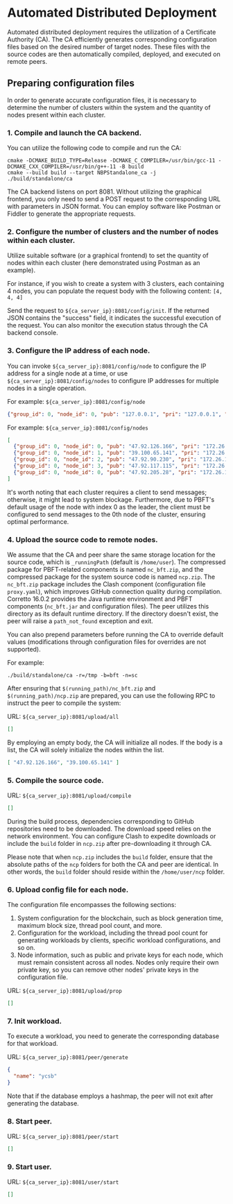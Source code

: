 # Automated Distributed Deployment

Automated distributed deployment requires the utilization of a Certificate Authority (CA).
The CA efficiently generates corresponding configuration files based on the desired number of target nodes.
These files with the source codes are then automatically compiled, deployed, and executed on remote peers.

## Preparing configuration files

In order to generate accurate configuration files, it is necessary to determine the number of clusters
within the system and the quantity of nodes present within each cluster.

### 1. Compile and launch the CA backend.

You can utilize the following code to compile and run the CA:

```shell
cmake -DCMAKE_BUILD_TYPE=Release -DCMAKE_C_COMPILER=/usr/bin/gcc-11 -DCMAKE_CXX_COMPILER=/usr/bin/g++-11 -B build
cmake --build build --target NBPStandalone_ca -j
./build/standalone/ca
```

The CA backend listens on port 8081. Without utilizing the graphical frontend, you only need to send a POST request
to the corresponding URL with parameters in JSON format.
You can employ software like Postman or Fiddler to generate the appropriate requests.

### 2. Configure the number of clusters and the number of nodes within each cluster.

Utilize suitable software (or a graphical frontend) to set the quantity of nodes within each cluster (here demonstrated using Postman as an example).

For instance, if you wish to create a system with 3 clusters, each containing 4 nodes,
you can populate the request body with the following content: `[4, 4, 4]`

Send the request to `${ca_server_ip}:8081/config/init`.
If the returned JSON contains the "success" field, it indicates the successful execution of the request.
You can also monitor the execution status through the CA backend console.

### 3. Configure the IP address of each node.

You can invoke `${ca_server_ip}:8081/config/node` to configure the IP address for a single node at a time,
or use `${ca_server_ip}:8081/config/nodes` to configure IP addresses for multiple nodes in a single operation.

For example: `${ca_server_ip}:8081/config/node`
```json
{"group_id": 0, "node_id": 0, "pub": "127.0.0.1", "pri": "127.0.0.1", "is_client": false}
```

For example: `${ca_server_ip}:8081/config/nodes`
```json
[
  {"group_id": 0, "node_id": 0, "pub": "47.92.126.166", "pri": "172.26.160.1", "is_client": false},
  {"group_id": 0, "node_id": 1, "pub": "39.100.65.141", "pri": "172.26.160.2", "is_client": false},
  {"group_id": 0, "node_id": 2, "pub": "47.92.90.230", "pri": "172.26.160.3", "is_client": false},
  {"group_id": 0, "node_id": 3, "pub": "47.92.117.115", "pri": "172.26.160.4", "is_client": false},
  {"group_id": 0, "node_id": 0, "pub": "47.92.205.28", "pri": "172.26.160.5", "is_client": true}
]
```

It's worth noting that each cluster requires a client to send messages; otherwise, it might lead to system blockage.
Furthermore, due to PBFT's default usage of the node with index 0 as the leader,
the client must be configured to send messages to the 0th node of the cluster, ensuring optimal performance.

### 4. Upload the source code to remote nodes.

We assume that the CA and peer share the same storage location for the source code,
which is `_runningPath` (default is `/home/user`).
The compressed package for PBFT-related components is named `nc_bft.zip`,
and the compressed package for the system source code is named `ncp.zip`.
The `nc_bft.zip` package includes the Clash component (configuration file `proxy.yaml`),
which improves GitHub connection quality during compilation.
Corretto 16.0.2 provides the Java runtime environment and PBFT components (`nc_bft.jar` and configuration files).
The peer utilizes this directory as its default runtime directory.
If the directory doesn't exist, the peer will raise a `path_not_found` exception and exit.

You can also prepend parameters before running the CA to override default values (modifications through configuration files for overrides are not supported).

For example:
```shell
./build/standalone/ca -r=/tmp -b=bft -n=sc
```

After ensuring that `$(running_path)/nc_bft.zip` and `$(running_path)/ncp.zip` are prepared, you can use the following RPC to instruct the peer to compile the system:

URL: `${ca_server_ip}:8081/upload/all`
```json
[]
```

By employing an empty body, the CA will initialize all nodes. If the body is a list, the CA will solely initialize the nodes within the list.
```json
[ "47.92.126.166", "39.100.65.141" ]
```

### 5. Compile the source code.
URL: `${ca_server_ip}:8081/upload/compile`
```json
[]
```
During the build process, dependencies corresponding to GitHub repositories need to be downloaded. The download speed relies on the network environment.
You can configure Clash to expedite downloads or include the `build` folder in `ncp.zip` after pre-downloading it through CA.

Please note that when `ncp.zip` includes the `build` folder,
ensure that the absolute paths of the `ncp` folders for both the CA and peer are identical.
In other words, the `build` folder should reside within the `/home/user/ncp` folder.

### 6. Upload config file for each node.
The configuration file encompasses the following sections:

1. System configuration for the blockchain, such as block generation time, maximum block size, thread pool count, and more.
2. Configuration for the workload, including the thread pool count for generating workloads by clients, specific workload configurations, and so on.
3. Node information, such as public and private keys for each node, which must remain consistent across all nodes.
Nodes only require their own private key, so you can remove other nodes' private keys in the configuration file.

URL: `${ca_server_ip}:8081/upload/prop`
```json
[]
```

### 7. Init workload.

To execute a workload, you need to generate the corresponding database for that workload.

URL: `${ca_server_ip}:8081/peer/generate`
```json
{
  "name": "ycsb"
}
```

Note that if the database employs a hashmap, the peer will not exit after generating the database.

### 8. Start peer.

URL: `${ca_server_ip}:8081/peer/start`
```json
[]
```

### 9. Start user.

URL: `${ca_server_ip}:8081/user/start`
```json
[]
```
